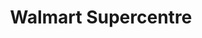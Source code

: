 ---
title: "Walmart Supercentre"
url: /edmonton/walmart-supercentre-kingsway-nw/
shop: Supermarkt
---